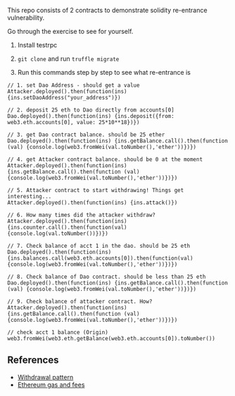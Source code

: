 This repo consists of 2 contracts to demonstrate solidity re-entrance vulnerability.

Go through the exercise to see for yourself.

1. Install testrpc

2. `git clone` and run `truffle migrate`

3.  Run this commands step by step to see what re-entrance is

```
// 1. set Dao Address - should get a value
Attacker.deployed().then(function(ins) {ins.setDaoAddress("your_address")})

// 2. deposit 25 eth to Dao directly from accounts[0]
Dao.deployed().then(function(ins) {ins.deposit({from: web3.eth.accounts[0], value: 25*10**18})})

// 3. get Dao contract balance. should be 25 ether
Dao.deployed().then(function(ins) {ins.getBalance.call().then(function (val) {console.log(web3.fromWei(val.toNumber(),'ether'))})})

// 4. get Attacker contract balance. should be 0 at the moment
Attacker.deployed().then(function(ins) {ins.getBalance.call().then(function (val) {console.log(web3.fromWei(val.toNumber(),'ether'))})})

// 5. Attacker contract to start withdrawing! Things get interesting...
Attacker.deployed().then(function(ins) {ins.attack()})

// 6. How many times did the attacker withdraw?
Attacker.deployed().then(function(ins) {ins.counter.call().then(function(val) {console.log(val.toNumber())})})

// 7. Check balance of acct 1 in the dao. should be 25 eth
Dao.deployed().then(function(ins) {ins.balances.call(web3.eth.accounts[0]).then(function(val) {console.log(web3.fromWei(val.toNumber(),'ether'))})})

// 8. Check balance of Dao contract. should be less than 25 eth
Dao.deployed().then(function(ins) {ins.getBalance.call().then(function (val) {console.log(web3.fromWei(val.toNumber(),'ether'))})})

// 9. Check balance of attacker contract. How?
Attacker.deployed().then(function(ins) {ins.getBalance.call().then(function (val) {console.log(web3.fromWei(val.toNumber(),'ether'))})})

// check acct 1 balance (Origin)
web3.fromWei(web3.eth.getBalance(web3.eth.accounts[0]).toNumber())
```

## References

* [Withdrawal pattern](http://solidity.readthedocs.io/en/develop/common-patterns.html)
* [Ethereum gas and fees](https://www.youtube.com/watch?v=dd-ajiMl4HY&feature=youtu.be)